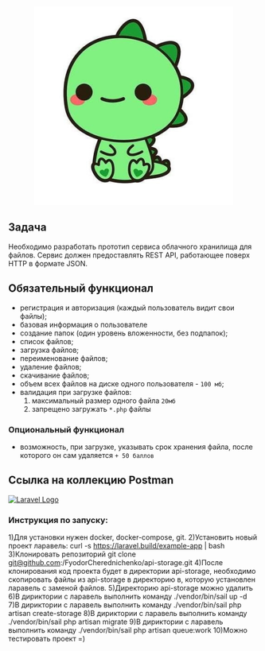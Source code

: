 <p align="center"><a href="" target="_blank"><img src="https://github.com/FyodorCherednichenko/api-storage/blob/master/1528641301_5.jpg" width="400" alt="Laravel Logo"></a></p>


## Задача

Необходимо разработать прототип сервиса облачного хранилища для файлов. 
Сервис должен предоставлять REST API, работающее поверх HTTP в формате JSON.

## Обязательный функционал

- регистрация и авторизация (каждый пользователь видит свои файлы);
- базовая информация о пользователе
- создание папок (один уровень вложенности, без подпапок);
- список файлов;
- загрузка файлов;
- переименование файлов;
- удаление файлов;
- скачивание файлов;
- объем всех файлов на диске одного пользователя - `100 мб`;
- валидация при загрузке файлов:
    1. максимальный размер одного файла `20мб`
    2. запрещено загружать `*.php` файлы

### Опциональный функционал

- возможность, при загрузке, указывать срок хранения файла, после которого он сам удаляется `+ 50 баллов`

## Ссылка на коллекцию Postman
<p align="left"><a href="https://documenter.getpostman.com/view/11553101/VUxLy9mG#2ffcccdc-3b83-4816-9997-7f200ddbb94a" target="_blank"><img src="https://res.cloudinary.com/postman/image/upload/t_team_logo_pubdoc/v1/team/a1314e68bb0799b6e158a12b33ed352fb4f743f4159a566b60496af5c5bd0393" width="200" alt="Laravel Logo"></a></p>

### Инструкция по запуску:

1)Для установки нужен docker, docker-compose, git.
2)Установить новый проект ларавель: curl -s https://laravel.build/example-app | bash
3)Клонировать репозиторий git clone git@github.com:/FyodorCherednichenko/api-storage.git
4)После клонирования код проекта будет в директории api-storage, необходимо скопировать файлы из api-storage в директорию в, которую установлен ларавель с заменой файлов.
5)Директорию api-storage можно удалить
6)В дириктории с ларавель выполнить команду ./vendor/bin/sail up -d
7)В дириктории с ларавель выполнить команду ./vendor/bin/sail php artisan create-storage
8)В дириктории с ларавель выполнить команду ./vendor/bin/sail php artisan migrate
9)В дириктории с ларавель выполнить команду ./vendor/bin/sail php artisan queue:work
10)Можно тестировать проект =)
